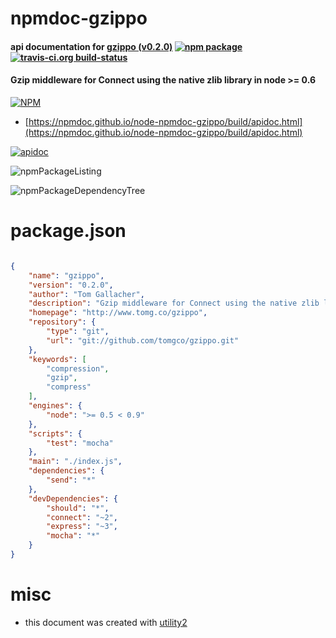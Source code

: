 # npmdoc-gzippo

#### api documentation for  [gzippo (v0.2.0)](http://www.tomg.co/gzippo)  [![npm package](https://img.shields.io/npm/v/npmdoc-gzippo.svg?style=flat-square)](https://www.npmjs.org/package/npmdoc-gzippo) [![travis-ci.org build-status](https://api.travis-ci.org/npmdoc/node-npmdoc-gzippo.svg)](https://travis-ci.org/npmdoc/node-npmdoc-gzippo)

#### Gzip middleware for Connect using the native zlib library in node >= 0.6

[![NPM](https://nodei.co/npm/gzippo.png?downloads=true&downloadRank=true&stars=true)](https://www.npmjs.com/package/gzippo)

- [https://npmdoc.github.io/node-npmdoc-gzippo/build/apidoc.html](https://npmdoc.github.io/node-npmdoc-gzippo/build/apidoc.html)

[![apidoc](https://npmdoc.github.io/node-npmdoc-gzippo/build/screenCapture.buildCi.browser.%252Ftmp%252Fbuild%252Fapidoc.html.png)](https://npmdoc.github.io/node-npmdoc-gzippo/build/apidoc.html)

![npmPackageListing](https://npmdoc.github.io/node-npmdoc-gzippo/build/screenCapture.npmPackageListing.svg)

![npmPackageDependencyTree](https://npmdoc.github.io/node-npmdoc-gzippo/build/screenCapture.npmPackageDependencyTree.svg)



# package.json

```json

{
    "name": "gzippo",
    "version": "0.2.0",
    "author": "Tom Gallacher",
    "description": "Gzip middleware for Connect using the native zlib library in node >= 0.6",
    "homepage": "http://www.tomg.co/gzippo",
    "repository": {
        "type": "git",
        "url": "git://github.com/tomgco/gzippo.git"
    },
    "keywords": [
        "compression",
        "gzip",
        "compress"
    ],
    "engines": {
        "node": ">= 0.5 < 0.9"
    },
    "scripts": {
        "test": "mocha"
    },
    "main": "./index.js",
    "dependencies": {
        "send": "*"
    },
    "devDependencies": {
        "should": "*",
        "connect": "~2",
        "express": "~3",
        "mocha": "*"
    }
}
```



# misc
- this document was created with [utility2](https://github.com/kaizhu256/node-utility2)
